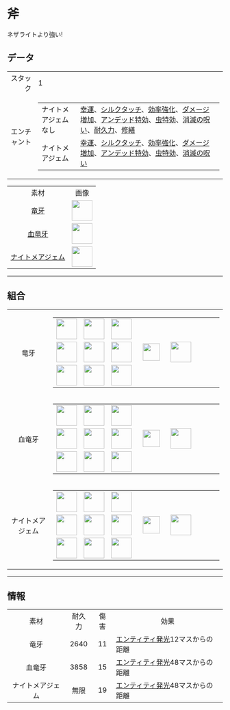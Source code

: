 # 斧
ネザライトより強い!

## データ
<table>
    <tr><td align="end">スタック</td><td>1</td></tr>
    <tr><td align="end">エンチャント</td><td>
        <table>
            <tr><td>ナイトメアジェムなし</td><td><a href="https://minecraft.fandom.com/ja/wiki/幸運">幸運</a>、<a href="https://minecraft.fandom.com/ja/wiki/シルクタッチ">シルクタッチ</a>、<a href="https://minecraft.fandom.com/ja/wiki/効率強化">効率強化</a>、<a href="https://minecraft.fandom.com/ja/wiki/ダメージ増加">ダメージ増加</a>、<a href="https://minecraft.fandom.com/ja/wiki/アンデッド特効">アンデッド特効</a>、<a href="https://minecraft.fandom.com/ja/wiki/虫特効">虫特効</a>、<a href="https://minecraft.fandom.com/ja/wiki/消滅の呪い">消滅の呪い</a>、<a href="https://minecraft.fandom.com/ja/wiki/耐久力">耐久力</a>、<a href="https://minecraft.fandom.com/ja/wiki/修繕">修繕</a></td></tr>
            <tr><td>ナイトメアジェム</td><td><a href="https://minecraft.fandom.com/ja/wiki/幸運">幸運</a>、<a href="https://minecraft.fandom.com/ja/wiki/シルクタッチ">シルクタッチ</a>、<a href="https://minecraft.fandom.com/ja/wiki/効率強化">効率強化</a>、<a href="https://minecraft.fandom.com/ja/wiki/ダメージ増加">ダメージ増加</a>、<a href="https://minecraft.fandom.com/ja/wiki/アンデッド特効">アンデッド特効</a>、<a href="https://minecraft.fandom.com/ja/wiki/虫特効">虫特効</a>、<a href="https://minecraft.fandom.com/ja/wiki/消滅の呪い">消滅の呪い</a></td></tr>
        </table>
    </td></tr>
</table>
<table>
    <tr><td align="center">素材</td><td align="center">画像</td></tr>
    <tr><td align="center"><a href="dragon_tooth.md">竜牙</a></td><td><img src="https://i.imgur.com/uysb6iv.png" height="48"/></td></tr>
    <tr><td align="center"><a href="dragon_blood_tooth.md">血竜牙</a></td><td><img src="https://i.imgur.com/Cj6g0bi.png" height="48"/></td></tr>
    <tr><td align="center"><a href="nightmare_crystal.md">ナイトメアジェム</a></td><td><img src="https://i.imgur.com/1xabTbw.png" height="48"/></td></tr>
</table>

---

## 組合
<table>
    <tr>
        <td align="center">竜牙</td>
        <td>
            <table>
                <tr><td><img src="https://i.imgur.com/ZJn6ZOj.png" width="48"/></td><td><img src="https://i.imgur.com/ZJn6ZOj.png" width="48"/></td><td><img src="https://i.imgur.com/wl43BjZ.png" width="48"/></td><td colspan="3"></td></tr>
                <tr><td><img src="https://i.imgur.com/ZJn6ZOj.png" width="48"/></td><td><img src="https://i.imgur.com/hhnlgTn.png" width="48"/></td><td><img src="https://i.imgur.com/wl43BjZ.png" width="48"/></td><td width="70" align="center"><img src="https://i.imgur.com/VE0KqIE.png" width="40"/></td><td><img src="https://i.imgur.com/uysb6iv.png" width="48"/></td><td width="70"></td></tr>
                <tr><td><img src="https://i.imgur.com/wl43BjZ.png" width="48"/></td><td><img src="https://i.imgur.com/hhnlgTn.png" width="48"/></td><td><img src="https://i.imgur.com/wl43BjZ.png" width="48"/></td><td colspan="3"></td></tr>
            </table>
        </td>
    </tr>
    <tr>
        <td align="center">血竜牙</td>
        <td>
            <table>
                <tr><td><img src="https://i.imgur.com/DWX8hfU.png" width="48"/></td><td><img src="https://i.imgur.com/DWX8hfU.png" width="48"/></td><td><img src="https://i.imgur.com/wl43BjZ.png" width="48"/></td><td colspan="3"></td></tr>
                <tr><td><img src="https://i.imgur.com/DWX8hfU.png" width="48"/></td><td><img src="https://i.imgur.com/IWZz8YM.png" width="48"/></td><td><img src="https://i.imgur.com/wl43BjZ.png" width="48"/></td><td width="70" align="center"><img src="https://i.imgur.com/VE0KqIE.png" width="40"/></td><td><img src="https://i.imgur.com/Cj6g0bi.png" width="48"/></td><td width="70"></td></tr>
                <tr><td><img src="https://i.imgur.com/wl43BjZ.png" width="48"/></td><td><img src="https://i.imgur.com/IWZz8YM.png" width="48"/></td><td><img src="https://i.imgur.com/wl43BjZ.png" width="48"/></td><td colspan="3"></td></tr>
            </table>
        </td>
    </tr>
    <tr>
        <td align="center">ナイトメアジェム</td>
        <td>
            <table>
                <tr><td><img src="https://i.imgur.com/pivPa8U.png" width="48"/></td><td><img src="https://i.imgur.com/pivPa8U.png" width="48"/></td><td><img src="https://i.imgur.com/wl43BjZ.png" width="48"/></td><td colspan="3"></td></tr>
                <tr><td><img src="https://i.imgur.com/pivPa8U.png" width="48"/></td><td><img src="https://i.imgur.com/DWX8hfU.png" width="48"/></td><td><img src="https://i.imgur.com/wl43BjZ.png" width="48"/></td><td width="70" align="center"><img src="https://i.imgur.com/VE0KqIE.png" width="40"/></td><td><img src="https://i.imgur.com/1xabTbw.png" width="48"/></td><td width="70"></td></tr>
                <tr><td><img src="https://i.imgur.com/wl43BjZ.png" width="48"/></td><td><img src="https://i.imgur.com/DWX8hfU.png" width="48"/></td><td><img src="https://i.imgur.com/wl43BjZ.png" width="48"/></td><td colspan="3"></td></tr>
            </table>
        </td>
    </tr>
</table>

---

## 情報

<table>
    <tr><td align="center">素材</td><td align="center">耐久力</td><td align="center">傷害</td><td align="center">効果</td></tr>
    <tr><td align="center">竜牙</td><td align="center">2640</td><td align="center">11</td><td><a href="../feature/entity_glowing.md">エンティティ発光</a>12マスからの距離</td></tr>
    <tr><td align="center">血竜牙</td><td align="center">3858</td><td align="center">15</td><td><a href="../feature/entity_glowing.md">エンティティ発光</a>48マスからの距離</td></tr>
    <tr><td align="center">ナイトメアジェム</td><td align="center">無限</td><td align="center">19</td><td><a href="../feature/entity_glowing.md">エンティティ発光</a>48マスからの距離</td></tr>
</table>
